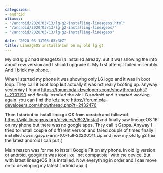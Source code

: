 ```yaml
---
categories:
- android
aliases:
- "/android/2020/03/13/lg-g2-installing-lineageos.html"
- "/android/2020/03/13/lg-g2-installing-lineageos/"
- "/android/2020/03/13/lg-g2-installing-lineageos"

date: "2020-03-13T08:05:30Z"
title: LineageOS installation on my old lg g2
---
```

My old lg g2 had lineageOS 14 installed already. But it was showing the info about new version and I should upgrade it. My first attempt failed miserably. And I brick my phone.

When I started my phone it was showing only LG logo and it was in boot loop. They call it boot loop but actually it was not really booting up. Anyway yesterday I found https://forum.xda-developers.com/showthread.php?t=2797190 and finally installed the old LG android and it started working again. you can find the kdz here https://forum.xda-developers.com/showthread.php?t=2432476

Then I started to install lineage OS from scratch and fallowed https://wiki.lineageos.org/devices/d802/install and finally saw lineageOS 16 on my phone but there was no google apps. They call it Gapps. Anyway I tried to install couple of different version and failed couple of times finally I installed open_gapps-arm-9.0-full-20200311.zip and now my old lg g2 has the latest android I can put :)

Main reason was for me to install Google Fit on my phone. In old lg version of android, google fit was look like "not compatible" with the device. But with latest lineageOS it is installed. Now everything in order and I can move on to developing my latest android app :) 